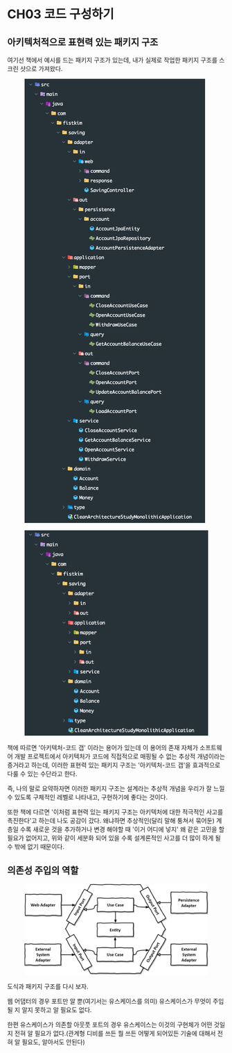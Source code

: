 # CH03 코드 구성하기

## 아키텍처적으로 표현력 있는 패키지 구조

여기선 책에서 예시를 드는 패키지 구조가 있는데, 내가 실제로 작업한 패키지 구조를 스크린 샷으로 가져왔다.

<figure><img src="../../.gitbook/assets/image (160).png" alt=""><figcaption></figcaption></figure>

<figure><img src="../../.gitbook/assets/image (161).png" alt=""><figcaption></figcaption></figure>

책에 따르면 '아키텍처-코드 갭' 이라는 용어가 있는데 이 용어의 존재 자체가 소프트웨어 개발 프로젝트에서 아키텍처가 코드에 직접적으로 매핑될 수 없는 추상적 개념이라는 증거라고 하는데, 이러한 표현력 있는 패키지 구조는 '아키텍처-코드 갭'을 효과적으로 다룰 수 있는 수단라고 한다.

즉, 나의 말로 요약하자면 이러한 패키지 구조는 설계라는 추상적 개념을 우리가 잘 느낄 수 있도록 구체적인 레벨로 나타내고, 구현하기에 좋다는 것이다.

또한 책에 다르면 '이처럼 표현력 있는 패키지 구조는 아키텍처에 대한 적극적인 사고를 촉진한다'고 하는데 나도 공감이 갔다. 왜냐하면 추상적인(달리 말해 퉁쳐서 묶어둔) 계층일 수록 새로운 것을 추가하거나 변경 해야할 때 '이거 어디에 넣지' 왜 같은 고민을 할 필요가 없어지고, 위와 같이 세분화 되어 있을 수록 설계론적인 사고를 더 많이 하게 될 수 밖에 없기 때문이다.



## 의존성 주입의 역할

<figure><img src="../../.gitbook/assets/image (158).png" alt=""><figcaption></figcaption></figure>

도식과 패키지 구조를 다시 보자.

웹 어댑터의 경우 포트만 알 뿐(여기서는 유스케이스를 의미) 유스케이스가 무엇이 주입될 지 알지 못하고 알 필요도 없다.

한편 유스케이스가 의존할 아웃풋 포트의 경우 유스케이스는 이것의 구현체가 어떤 것일지 전혀 알 필요가 없다.(관계형 디비를 쓰든 뭘 쓰든 어떻게 되어있든 기술에 대해서 전혀 알 필요도, 알아서도 안된다)
